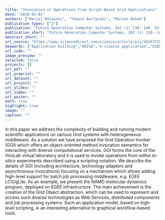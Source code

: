 ```yaml
---
title: "Invocation of Operations from Script-Based Grid Applications"
date: "2010-01-01"
authors: ["Maciej Malawski", "Tomasz Bartynski", "Marian Bubak"]
publication_types: ["2"]
publication: "Future Generation Computer Systems, 262 (1) 138--146. https://doi.org/10.1016/j.future.2009.05.012"
publication_short: "Future Generation Computer Systems, 262 (1) 138--146. https://doi.org/10.1016/j.future.2009.05.012"
abstract_short: ""
url_source: "https://www.sciencedirect.com/science/article/pii/S0167739X09000727"
keywords: ["Application building","DEISA","e-science application","EGEE","Grid computing","Virtual laboratory"]
url_code: ""
image_preview: ""
selected: false
projects: []
url_pdf: ""
url_preprint: ""
url_dataset: ""
url_project: ""
url_slides: ""
url_video: ""
url_poster: ""
math: true
highlight: true
image: ""
caption: ""
---
```

In this paper we address the complexity of building and running modern scientific applications on various Grid systems with heterogeneous middleware. As a solution we have proposed the Grid Operation Invoker (GOI) which offers an object-oriented method invocation semantics for interacting with diverse computational services. GOI forms the core of the ViroLab virtual laboratory and it is used to invoke operations from within in-silico experiments described using a scripting notation. We describe the details of GOI (including architecture, technology adapters and asynchronous invocations) focusing on a mechanism which allows adding high-level support for batch job processing middleware, e.g. EGEE LCG/gLite. As an example, we present the NAMD molecular dynamics program, deployed on EGEE infrastructure. The main achievement is the creation of the Grid Object abstraction, which can be used to represent and access such diverse technologies as Web Services, distributed components and job processing systems. Such an application model, based on high-level scripting, is an interesting alternative to graphical workflow-based tools.
